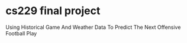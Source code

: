 # cs229 final project

Using Historical Game And Weather Data To
Predict The Next Offensive Football Play
